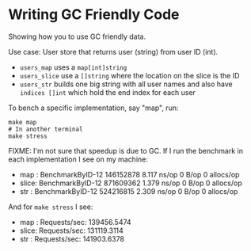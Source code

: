# Writing GC Friendly Code

Showing how you to use GC friendly data.

Use case: User store that returns user (string) from user ID (int).

- `users_map` uses a `map[int]string`
- `users_slice` use a `[]string` where the location on the slice is the ID
- `users_str` builds one big string with all user names and also have `indices []int` which hold the end index for each user

To bench a specific implementation, say "map", run:

    make map
    # In another terminal
    make stress

FIXME: I'm not sure that speedup is due to GC. If I run the benchmark in each implementation I see on my machine:
- map  : BenchmarkByID-12    	146152878	         8.117 ns/op	       0 B/op	       0 allocs/op
- slice: BenchmarkByID-12    	871609362	         1.379 ns/op	       0 B/op	       0 allocs/op
- str  : BenchmarkByID-12    	524216815	         2.309 ns/op	       0 B/op	       0 allocs/op

And for `make stress` I see:
- map  : Requests/sec:	139456.5474
- slice: Requests/sec:	131119.3114
- str  : Requests/sec:	141903.6378
